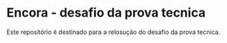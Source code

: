 # Encora - desafio da prova tecnica
Este repositório é destinado para a relosução do desafio
da prova tecnica.
